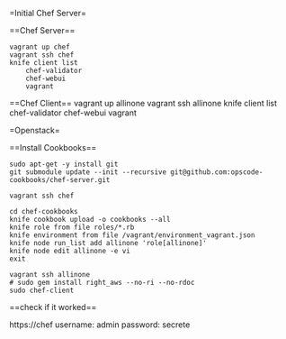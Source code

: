 =Initial Chef Server=

==Chef Server==

    vagrant up chef
    vagrant ssh chef
    knife client list
        chef-validator
        chef-webui
        vagrant

==Chef Client==
    vagrant up allinone
    vagrant ssh allinone
    knife client list
        chef-validator
        chef-webui
        vagrant



=Openstack=

==Install Cookbooks==

    sudo apt-get -y install git
    git submodule update --init --recursive git@github.com:opscode-cookbooks/chef-server.git

    vagrant ssh chef

    cd chef-cookbooks
    knife cookbook upload -o cookbooks --all
    knife role from file roles/*.rb
    knife environment from file /vagrant/environment_vagrant.json
    knife node run_list add allinone 'role[allinone]'
    knife node edit allinone -e vi
    exit

    vagrant ssh allinone
    # sudo gem install right_aws --no-ri --no-rdoc
    sudo chef-client

==check if it worked==

https://chef
username: admin
password: secrete
